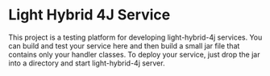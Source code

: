 # Light Hybrid 4J Service

This project is a testing platform for developing light-hybrid-4j services. You can build and test your service
here and then build a small jar file that contains only your handler classes. To deploy your service, just drop
the jar into a directory and start light-hybrid-4j server.

